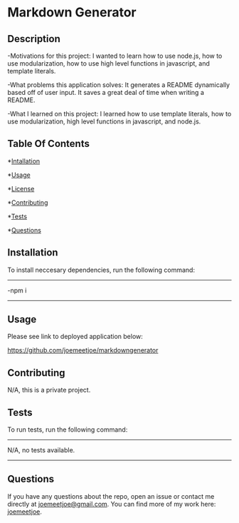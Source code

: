 # Markdown Generator

## Description
  
  -Motivations for this project: I wanted to learn how to use node.js, how to use modularization, how to use high level functions in javascript, and  template literals.

  -What problems this application solves: It generates a README dynamically based off of user input. It saves a great deal of time when writing a README.

  -What I learned on this project: I learned how to use template literals, how to use modularization, high level functions in javascript, and node.js.
  
  ## Table Of Contents
  
  *[Intallation](#installation)
  
  *[Usage](#usage)
  
  *[License](#license)
  
  *[Contributing](#contributing)
  
  *[Tests](#tests)
  
  *[Questions](#questions)
  
  ## Installation
  
  To install neccesary dependencies, run the following command:

  ---

  -npm i

  ---
  ## Usage
  
  Please see link to deployed application below:
  
  https://github.com/joemeetjoe/markdowngenerator
  
  ## Contributing
  
  N/A, this is a private project.
  
  ## Tests
  
  To run tests, run the following command:
  
  ---
  
  N/A, no tests available.

  ---
  
  ## Questions
  
  If you have any questions about the repo, open an issue or contact me directly at joemeetjoe@gmail.com.
  You can find more of my work here: [joemeetjoe](github.com/joemeetjoe).